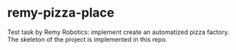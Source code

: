 # remy-pizza-place
Test task by Remy Robotics: implement create an automatized pizza factory. The skeleton of the project is implemented in this repo.
